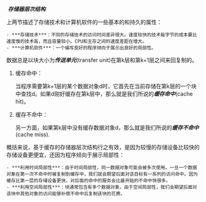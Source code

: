 ​							***存储器层次结构***



上两节描述了存储技术和计算机软件的一些基本的和持久的属性：

	- ***存储技术***：不同的存储技术的访问时间差异很大。速度较快的技术每字节的成本要比速度慢的技术高，而且容量较小。CPU和主存之间的速度差距在增大。
	- ***计算机软件***：一个编写良好的程序倾向于展示出良好的局部性。

数据总是以块大小为***传送单元***(transfer unit)在第k层和第k+1层之间来回复制的。



1) 缓存命中：

   当程序需要第k+1层的某个数据对象d时，它首先在当前存储在第k层的一个块中查找d。如果d刚好缓存在第k层中，那么就是我们所说的***缓存命中***(cache hit)。

2) 缓存不命中：

   另一方面，如果第k层中没有缓存数据对象d，那么就是我们所说的***缓存不命中***(cache miss).



概括来说，基于缓存的存储器层次结构行之有效，是因为较慢的存储设备比较快的存储设备更便宜，还因为程序倾向于展示局部性：

	- ***利用时间局部性***：由于时间局部性，同一数据对象可能会被多次使用。一旦一个数据对象在第一次不命中时被复制到缓存中，我们就会期望后面对该目标有一系列的访问命中。因为缓存比第一层的存储设备更快，对后面的命中的服务会比最开始的不命中快很多。
	- ***利用空间局部性***：块通常包含有多个数据对象，由于空间局部性，我们会期望后面对该块中其他对象的访问能够补偿不命中后复制该块的花费。

